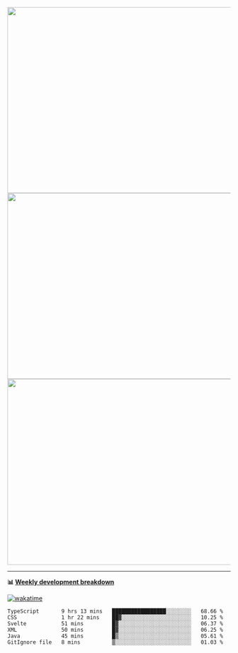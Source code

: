 <p float="left" align="middle"><img src="https://user-images.githubusercontent.com/56089155/195064669-12bd89bb-53c9-44b1-9fd8-993f93f585e1.png" width="600px" height="420px">
<img src="https://user-images.githubusercontent.com/56089155/195064706-c37aa3c8-f669-46c9-abba-1eadcbb910c5.png" width="600px" height="420px">
<img src="https://user-images.githubusercontent.com/56089155/195064753-0de674c7-4fc7-4831-a8a5-402e19cc77be.png" width="600px" height="420px"></p>

<hr />

**📊 [Weekly development breakdown](https://wakatime.com/@Ari24)**

[![wakatime](https://wakatime.com/badge/user/ca34c016-707f-4382-84cf-1823913a1423.svg)](https://wakatime.com/@ca34c016-707f-4382-84cf-1823913a1423)

<!--START_SECTION:waka-->

```text
TypeScript       9 hrs 13 mins   █████████████████░░░░░░░░   68.66 %
CSS              1 hr 22 mins    ██▓░░░░░░░░░░░░░░░░░░░░░░   10.25 %
Svelte           51 mins         █▓░░░░░░░░░░░░░░░░░░░░░░░   06.37 %
XML              50 mins         █▓░░░░░░░░░░░░░░░░░░░░░░░   06.25 %
Java             45 mins         █▒░░░░░░░░░░░░░░░░░░░░░░░   05.61 %
GitIgnore file   8 mins          ▒░░░░░░░░░░░░░░░░░░░░░░░░   01.03 %
```

<!--END_SECTION:waka-->
